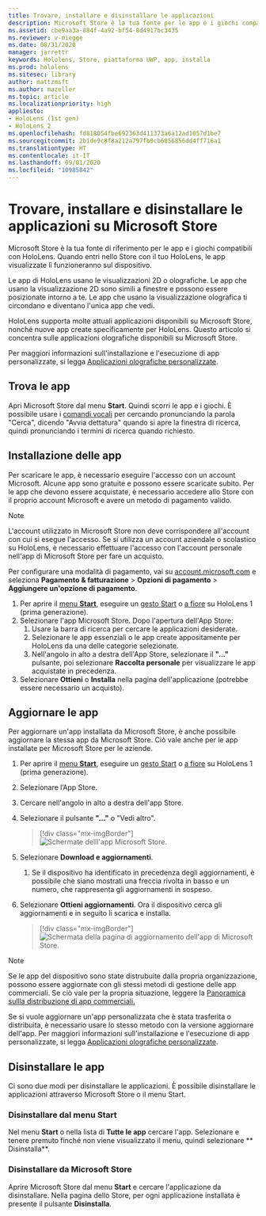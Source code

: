 ```yaml
---
title: Trovare, installare e disinstallare le applicazioni
description: Microsoft Store è la tua fonte per le app e i giochi compatibili con HoloLens.  Impara di più su come trovare, installare e disinstallare le app olografiche.
ms.assetid: cbe9aa3a-884f-4a92-bf54-8d4917bc3435
ms.reviewer: v-miegge
ms.date: 08/31/2020
manager: jarrettr
keywords: Hololens, Store, piattaforma UWP, app, installa
ms.prod: hololens
ms.sitesec: library
author: mattzmsft
ms.author: mazeller
ms.topic: article
ms.localizationpriority: high
appliesto:
- HoloLens (1st gen)
- HoloLens 2
ms.openlocfilehash: fd818054fbe692363d411373a6a12ad1057d1be7
ms.sourcegitcommit: 2b1de9c8f8a212a797fb0cb6056856dd4ff716a1
ms.translationtype: HT
ms.contentlocale: it-IT
ms.lasthandoff: 09/01/2020
ms.locfileid: "10985842"
---
```

# Trovare, installare e disinstallare le applicazioni su Microsoft Store

Microsoft Store è la tua fonte di riferimento per le app e i giochi compatibili con HoloLens. Quando entri nello Store con il tuo HoloLens, le app visualizzate lì funzioneranno sul dispositivo.

Le app di HoloLens usano le visualizzazioni 2D o olografiche. Le app che usano la visualizzazione 2D sono simili a finestre e possono essere posizionate intorno a te. Le app che usano la visualizzazione olografica ti circondano e diventano l'unica app che vedi.

HoloLens supporta molte attuali applicazioni disponibili su Microsoft Store, nonché nuove app create specificamente per HoloLens.  Questo articolo si concentra sulle applicazioni olografiche disponibili su Microsoft Store.

Per maggiori informazioni sull'installazione e l'esecuzione di app personalizzate, si legga [Applicazioni olografiche personalizzate](holographic-custom-apps.md).

## Trova le app

Apri Microsoft Store dal menu **Start**. Quindi scorri le app e i giochi. È possibile usare i [comandi vocali](hololens-cortana.md) per cercando pronunciando la parola "Cerca", dicendo "Avvia dettatura" quando si apre la finestra di ricerca, quindi pronunciando i termini di ricerca quando richiesto.

## Installazione delle app

Per scaricare le app, è necessario eseguire l'accesso con un account Microsoft. Alcune app sono gratuite e possono essere scaricate subito. Per le app che devono essere acquistate, è necessario accedere allo Store con il proprio account Microsoft e avere un metodo di pagamento valido.
> [!NOTE]
> L'account utilizzato in Microsoft Store non deve corrispondere all'account con cui si esegue l'accesso. Se si utilizza un account aziendale o scolastico su HoloLens, è necessario effettuare l'accesso con l'account personale nell'app di Microsoft Store per fare un acquisto. 

Per configurare una modalità di pagamento, vai su [ account.microsoft.com](https://account.microsoft.com/) e seleziona **Pagamento & fatturazione** > **Opzioni di pagamento** > **Aggiungere un'opzione di pagamento**.

1. Per aprire il [menu **Start**](holographic-home.md), eseguire un [gesto Start](https://docs.microsoft.com/hololens/hololens2-basic-usage#start-gesture) o [ a fiore](hololens1-basic-usage.md) su HoloLens 1 (prima generazione).
1. Selezionare l'app Microsoft Store. Dopo l'apertura dell'App Store:
   1. Usare la barra di ricerca per cercare le applicazioni desiderate. 
   1. Selezionare le app essenziali o le app create appositamente per HoloLens da una delle categorie selezionate.
   1. Nell'angolo in alto a destra dell'App Store, selezionare il **"..."** pulsante, poi selezionare **Raccolta personale** per visualizzare le app acquistate in precedenza.
1. Selezionare **Ottieni** o **Installa** nella pagina dell'applicazione (potrebbe essere necessario un acquisto).

## Aggiornare le app
Per aggiornare un'app installata da Microsoft Store, è anche possibile aggiornare la stessa app da Microsoft Store. Ciò vale anche per le app installate per Microsoft Store per le aziende. 
1. Per aprire il [menu **Start**](holographic-home.md), eseguire un [gesto Start](https://docs.microsoft.com/hololens/hololens2-basic-usage#start-gesture) o [ a fiore](hololens1-basic-usage.md) su HoloLens 1 (prima generazione).
1. Selezionare l’App Store.
1. Cercare nell'angolo in alto a destra dell'app Store. 
1. Selezionare il pulsante **"..."** o "Vedi altro".

   > [!div class="mx-imgBorder"]
   > ![Schermate delll'app Microsoft Store.](images/store-update-1.png)

1. Selezionare **Download e aggiornamenti**.
    1. Se il dispositivo ha identificato in precedenza degli aggiornamenti, è possibile che siano mostrati una freccia rivolta in basso e un numero, che rappresenta gli aggiornamenti in sospeso.
1. Selezionare **Ottieni aggiornamenti**. Ora il dispositivo cerca gli aggiornamenti e in seguito li scarica e installa. 
 
   > [!div class="mx-imgBorder"]
   > ![Schermata della pagina di aggiornamento dell'app di Microsoft Store.](images/store-update-2.png.jpg)

> [!NOTE]
> Se le app del dispositivo sono state distrubuite dalla propria organizzazione, possono essere aggiornate con gli stessi metodi di gestione delle app commerciali. Se ciò vale per la propria situazione, leggere la [Panoramica sullla distribuzione di app commerciali.](app-deploy-overview.md)
>
> Se si vuole aggiornare un'app personalizzata che è stata trasferita o distribuita, è necessario usare lo stesso metodo con la versione aggiornare dell'app. Per maggiori informazioni sull'installazione e l'esecuzione di app personalizzate, si legga [Applicazioni olografiche personalizzate](holographic-custom-apps.md).

## Disinstallare le app

Ci sono due modi per disinstallare le applicazioni.  È possibile disinstallare le applicazioni attraverso Microsoft Store o il menu Start.

### Disinstallare dal menu Start

Nel menu **Start** o nella lista di **Tutte le app** cercare l'app. Selezionare e tenere premuto finché non viene visualizzato il menu, quindi selezionare ** Disinstalla**.

### Disinstallare da Microsoft Store

Aprire Microsoft Store dal menu **Start** e cercare l'applicazione da disinstallare.  Nella pagina dello Store, per ogni applicazione installata è presente il pulsante **Disinstalla**.
